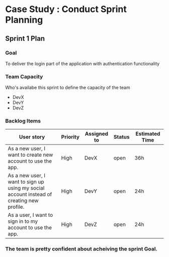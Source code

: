 # Case Study : Conduct Sprint Planning

## Sprint 1 Plan

### Goal

To deliver the login part of the application with authentication functionality

### Team Capacity

Who's availabe this sprint to define the capacity of the team

- DevX
- DevY
- DevZ

### Backlog Items

| User story                                                                                | Priority | Assigned to | Status | Estimated Time |
| ----------------------------------------------------------------------------------------- | -------- | ----------- | ------ | -------------- |
| As a new user, I want to create new account to use the app.                               | High     | DevX        | open   | 36h            |
| As a new user, I want to sign up using my social account instead of creating new profile. | High     | DevY        | open   | 24h            |
| As a user, I want to sign in to my account to use the app.                                | High     | DevZ        | open   | 24h            |

### The team is pretty confident about acheiving the sprint Goal.
